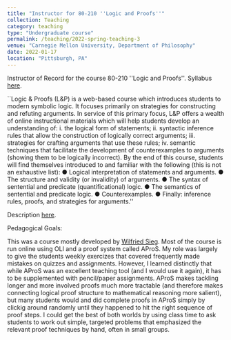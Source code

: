```yaml
---
title: "Instructor for 80-210 ''Logic and Proofs''"
collection: Teaching
category: teaching
type: "Undergraduate course"
permalink: /teaching/2022-spring-teaching-3
venue: "Carnegie Mellon University, Department of Philosophy"
date: 2022-01-17
location: "Pittsburgh, PA"
---
```


Instructor of Record for the course 80-210 ''Logic and Proofs''. Syllabus [here](http://philip-sink.github.io/files/80210SyllabusSpr2022.pdf).

``Logic & Proofs (L&P) is a web-based course which introduces students to modern
symbolic logic. It focuses primarily on strategies for constructing and refuting
arguments. In service of this primary focus, L&P offers a wealth of online
instructional materials which will help students develop an understanding of:
i. the logical form of statements;
ii. syntactic inference rules that allow the construction of logically correct
arguments;
iii. strategies for crafting arguments that use these rules;
iv. semantic techniques that facilitate the development of counterexamples to
arguments (showing them to be logically incorrect).
By the end of this course, students will find themselves introduced to and familiar
with the following (this is not an exhaustive list):
● Logical interpretation of statements and arguments.
● The structure and validity (or invalidity) of arguments.
● The syntax of sentential and predicate (quantificational) logic.
● The semantics of sentential and predicate logic.
● Counterexamples.
● Finally: inference rules, proofs, and strategies for arguments.''

Description [here](http://coursecatalog.web.cmu.edu/schools-colleges/dietrichcollegeofhumanitiesandsocialsciences/departmentofphilosophy/courses/).

Pedagogical Goals: 

This was a course mostly developed by [Wilfried Sieg](https://www.cmu.edu/dietrich/philosophy/people/faculty/sieg.html). Most of the course is run online using OLI and a proof system called AProS. My role was largely to give the students weekly exercizes that covered frequently made mistakes on quizzes and assignments. However, I learned distinctly that while AProS was an excellent teaching tool (and I would use it again), it has to be supplemented with pencil/paper assignments. AProS makes tackling longer and more involved proofs much more tractable (and therefore makes connecting logical proof structure to mathematical reasoning more salient), but many students would and did complete proofs in AProS simply by clickig around randomly until they happened to hit the right sequence of proof steps. I could get the best of both worlds by using class time to ask students to work out simple, targeted problems that emphasized the relevant proof techniques by hand, often in small groups. 
